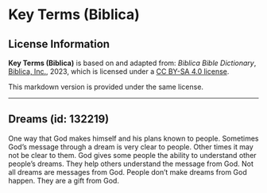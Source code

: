 # Key Terms (Biblica)

## License Information

**Key Terms (Biblica)** is based on and adapted from: _Biblica Bible Dictionary_, [Biblica, Inc.](https://www.biblica.com/), 2023, which is licensed under a [CC BY-SA 4.0 license](https://creativecommons.org/licenses/by-sa/4.0/legalcode.en).

This markdown version is provided under the same license.



--------------------------------

## Dreams (id: 132219)

One way that God makes himself and his plans known to people. Sometimes God’s message through a dream is very clear to people. Other times it may not be clear to them. God gives some people the ability to understand other people’s dreams. They help others understand the message from God. Not all dreams are messages from God. People don’t make dreams from God happen. They are a gift from God.



